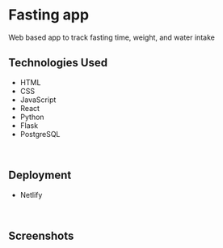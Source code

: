 # Fasting app

Web based app to track fasting time, weight, and water intake

## Technologies Used

- HTML
- CSS
- JavaScript
- React
- Python
- Flask
- PostgreSQL
<p>&nbsp</p>

## Deployment

- Netlify
<p>&nbsp</p>

## Screenshots
